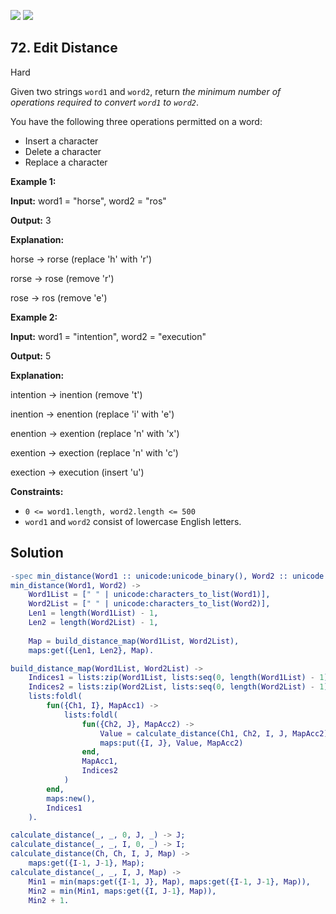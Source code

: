 [![](https://img.shields.io/github/stars/LeetCode-in-Erlang/LeetCode-in-Erlang?label=Stars&style=flat-square)](https://github.com/LeetCode-in-Erlang/LeetCode-in-Erlang)
[![](https://img.shields.io/github/forks/LeetCode-in-Erlang/LeetCode-in-Erlang?label=Fork%20me%20on%20GitHub%20&style=flat-square)](https://github.com/LeetCode-in-Erlang/LeetCode-in-Erlang/fork)

## 72\. Edit Distance

Hard

Given two strings `word1` and `word2`, return _the minimum number of operations required to convert `word1` to `word2`_.

You have the following three operations permitted on a word:

*   Insert a character
*   Delete a character
*   Replace a character

**Example 1:**

**Input:** word1 = "horse", word2 = "ros"

**Output:** 3

**Explanation:** 

horse -> rorse (replace 'h' with 'r') 

rorse -> rose (remove 'r') 

rose -> ros (remove 'e')

**Example 2:**

**Input:** word1 = "intention", word2 = "execution"

**Output:** 5

**Explanation:** 

intention -> inention (remove 't') 

inention -> enention (replace 'i' with 'e') 

enention -> exention (replace 'n' with 'x') 

exention -> exection (replace 'n' with 'c') 

exection -> execution (insert 'u')

**Constraints:**

*   `0 <= word1.length, word2.length <= 500`
*   `word1` and `word2` consist of lowercase English letters.

## Solution

```erlang
-spec min_distance(Word1 :: unicode:unicode_binary(), Word2 :: unicode:unicode_binary()) -> integer().
min_distance(Word1, Word2) ->
    Word1List = [" " | unicode:characters_to_list(Word1)],
    Word2List = [" " | unicode:characters_to_list(Word2)],
    Len1 = length(Word1List) - 1,
    Len2 = length(Word2List) - 1,
    
    Map = build_distance_map(Word1List, Word2List),
    maps:get({Len1, Len2}, Map).

build_distance_map(Word1List, Word2List) ->
    Indices1 = lists:zip(Word1List, lists:seq(0, length(Word1List) - 1)),
    Indices2 = lists:zip(Word2List, lists:seq(0, length(Word2List) - 1)),
    lists:foldl(
        fun({Ch1, I}, MapAcc1) ->
            lists:foldl(
                fun({Ch2, J}, MapAcc2) ->
                    Value = calculate_distance(Ch1, Ch2, I, J, MapAcc2),
                    maps:put({I, J}, Value, MapAcc2)
                end,
                MapAcc1,
                Indices2
            )
        end,
        maps:new(),
        Indices1
    ).

calculate_distance(_, _, 0, J, _) -> J;
calculate_distance(_, _, I, 0, _) -> I;
calculate_distance(Ch, Ch, I, J, Map) ->
    maps:get({I-1, J-1}, Map);
calculate_distance(_, _, I, J, Map) ->
    Min1 = min(maps:get({I-1, J}, Map), maps:get({I-1, J-1}, Map)),
    Min2 = min(Min1, maps:get({I, J-1}, Map)),
    Min2 + 1.
```